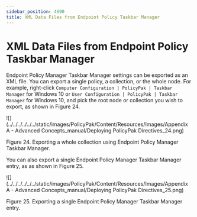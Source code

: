 ```yaml
---
sidebar_position: 4690
title: XML Data Files from Endpoint Policy Taskbar Manager
---
```


# XML Data Files from Endpoint Policy Taskbar Manager

Endpoint Policy Manager Taskbar Manager settings can be exported as an XML file. You can export a single policy, a collection, or the whole node. For example, right-click `Computer Configuration | PolicyPak | Taskbar Manager` for Windows 10 or `User Configuration | PolicyPak | Taskbar Manager` for Windows 10, and pick the root node or collection you wish to export, as shown in Figure 24.

![](../../../../../../static/images/PolicyPak/Content/Resources/Images/Appendix A - Advanced Concepts_manual/Deploying PolicyPak Directives_24.png)

Figure 24. Exporting a whole collection using Endpoint Policy Manager Taskbar Manager.

You can also export a single Endpoint Policy Manager Taskbar Manager entry, as as shown in Figure 25.

![](../../../../../../static/images/PolicyPak/Content/Resources/Images/Appendix A - Advanced Concepts_manual/Deploying PolicyPak Directives_25.png)

Figure 25. Exporting a single Endpoint Policy Manager Taskbar Manager entry.